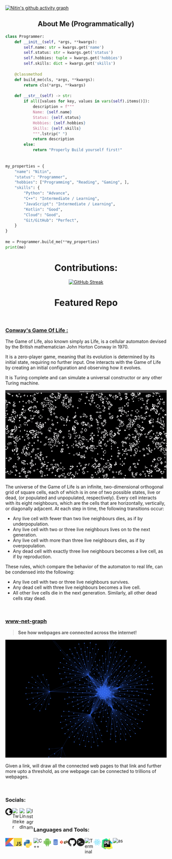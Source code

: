 <!-- <h1 align="center">
    <img src="https://readme-typing-svg.herokuapp.com/?lines=Hello,+World!;My+name+is+Nitin.;Welcome+to+my+profile!&center=true&size=27">
</h1> -->

[![Nitin's github activity graph](https://activity-graph.herokuapp.com/graph?username=foo290&theme=react-dark)](https://github.com/ashutosh00710/github-readme-activity-graph)


<h2 align="center"> About Me (Programmatically) </h2>

```py
class Programmer:
    def __init__(self, *args, **kwargs):
        self.name: str = kwargs.get('name')
        self.status: str = kwargs.get('status')
        self.hobbies: tuple = kwargs.get('hobbies')
        self.skills: dict = kwargs.get('skills')

    @classmethod
    def build_me(cls, *args, **kwargs):
        return cls(*args, **kwargs)

    def __str__(self) -> str:
        if all([values for key, values in vars(self).items()]):
            description = f"""
            Name: {self.name}
            Status: {self.status}
            Hobbies: {self.hobbies}
            Skills: {self.skills}
            """.lstrip(" ")
            return description
        else:
            return "Properly Build yourself first!"


my_properties = {
    "name": "Nitin",
    "status": "Programmer",
    "hobbies": ["Programming", "Reading", "Gaming", ],
    "skills": {
        "Python": "Advance",
        "C++": "Intermediate / Learning",
        "JavaScript": "Intermediate / Learning",
        "Kotlin": "Good",
        "Cloud": "Good",
        "Git/GitHub": "Perfect",
    }
}

me = Programmer.build_me(**my_properties)
print(me)

```

<div align='center'>

  # Contributions:
  [![GitHub Streak](https://github-readme-streak-stats.herokuapp.com/?user=foo290&theme=dark)](https://git.io/streak-stats)

</div>


<div align='center'>
<h1>Featured Repo</h1>
</div>
<br />


<h3>
  <a href="https://github.com/foo290/Conways-game-of-life">
    Conway's Game Of Life :
  </a>
</h3>
The Game of Life, also known simply as Life, is a cellular automaton devised by the British mathematician John Horton Conway in 1970.

It is a zero-player game, meaning that its evolution is determined by its initial state, requiring no further input. One interacts with the Game of Life by creating an initial configuration and observing how it evolves. 

It is Turing complete and can simulate a universal constructor or any other Turing machine.

<div align='center'>
  <img src="https://github.com/foo290/Conways-game-of-life/blob/main/readmeImages(non-project)/game_of_life.gif" width="720px">
</div>

The universe of the Game of Life is an infinite, two-dimensional orthogonal grid of square cells, each of which is in one of two possible states, live or dead, (or populated and unpopulated, respectively). Every cell interacts with its eight neighbours, which are the cells that are horizontally, vertically, or diagonally adjacent. At each step in time, the following transitions occur:

* Any live cell with fewer than two live neighbours dies, as if by underpopulation.
* Any live cell with two or three live neighbours lives on to the next generation.
* Any live cell with more than three live neighbours dies, as if by overpopulation.
* Any dead cell with exactly three live neighbours becomes a live cell, as if by reproduction.


These rules, which compare the behavior of the automaton to real life, can be condensed into the following:
* Any live cell with two or three live neighbours survives.
* Any dead cell with three live neighbours becomes a live cell.
* All other live cells die in the next generation. Similarly, all other dead cells stay dead.
<br />

<h3>
  <a href="https://github.com/foo290/www-net-graph">
    www-net-graph
  </a>
</h3>

> **See how webpages are connected across the internet!**

<div align='center'>
    <img src="https://github.com/foo290/www-net-graph/blob/main/readme_images(Non-Project)/twitter_net.png" width="720px">
</div>

Given a link, will draw all the connected web pages to that link and further more upto a threshold, as one webpage can be connected to trillions of webpages.

<br />

### Socials:
[<img align="left" alt="" width="22px" src="https://raw.githubusercontent.com/iconic/open-iconic/master/svg/globe.svg" />][website]
[<img align="left" alt="Twitter" width="22px" src="https://cdn.jsdelivr.net/npm/simple-icons@v3/icons/twitter.svg" />][twitter]
[<img align="left" alt="LinkedIn" width="22px" src="https://cdn.jsdelivr.net/npm/simple-icons@v3/icons/linkedin.svg" />][linkedin]
[<img align="left" alt="Instagram" width="22px" src="https://cdn.jsdelivr.net/npm/simple-icons@v3/icons/spotify.svg" />][spotify]    

<br /> <br />

### Languages and Tools:
[<img align="left" alt="Kotlin" width="26px" src="https://raw.githubusercontent.com/github/explore/80688e429a7d4ef2fca1e82350fe8e3517d3494d/topics/kotlin/kotlin.png" />][kotlin]
  
<img align="left" alt="JavaScript" width="26px" src="https://raw.githubusercontent.com/github/explore/80688e429a7d4ef2fca1e82350fe8e3517d3494d/topics/javascript/javascript.png" />
<img align="left" alt="Python" width="36px" src="https://raw.githubusercontent.com/github/explore/80688e429a7d4ef2fca1e82350fe8e3517d3494d/topics/python/python.png" />

<img align="left" alt="C++" width="30px" src="https://user-images.githubusercontent.com/42747200/46140125-da084900-c26d-11e8-8ea7-c45ae6306309.png" />


<img align="left" alt="Kotlin" width="26px" src="https://raw.githubusercontent.com/github/explore/80688e429a7d4ef2fca1e82350fe8e3517d3494d/topics/android/android.png" />
<img align="left" alt="SQL" width="26px" src="https://raw.githubusercontent.com/github/explore/80688e429a7d4ef2fca1e82350fe8e3517d3494d/topics/sql/sql.png" />
<img align="left" alt="Git" width="26px" src="https://raw.githubusercontent.com/github/explore/80688e429a7d4ef2fca1e82350fe8e3517d3494d/topics/git/git.png" />
<img align="left" alt="GitHub" width="26px" src="https://raw.githubusercontent.com/github/explore/78df643247d429f6cc873026c0622819ad797942/topics/github/github.png" />
<img align="left" alt="Terminal" width="26px" src="https://raw.githubusercontent.com/github/explore/80688e429a7d4ef2fca1e82350fe8e3517d3494d/topics/terminal/terminal.png" />
<img align="left" alt="Terminal" width="26px" src="https://simpleicons.org/icons/django.svg" />
<img align="left" alt="Terminal" width="26px" src="https://raw.githubusercontent.com/github/explore/80688e429a7d4ef2fca1e82350fe8e3517d3494d/topics/react/react.png" />
<img align="left" alt="Python" width="36px" src="https://raw.githubusercontent.com/foo290/foo290/master/icons/icon(2).png" />
<img align="left" alt="as" width="45px" src="https://upload.wikimedia.org/wikipedia/commons/thumb/8/8f/Breezeicons-apps-48-android-studio.svg/1024px-Breezeicons-apps-48-android-studio.svg.png" />

<br />


<!-- <p align="center">
    <img src="https://img.shields.io/badge/JavaScript-323330?style=for-the-badge&logo=javascript&logoColor=F7DF1E">
    <img src="https://img.shields.io/badge/python-E34F26?style=for-the-badge&logo=HTML5&logoColor=white">
    <img src="https://img.shields.io/badge/kotlin-1572B6?style=for-the-badge&logo=kotlin&logoColor=white">
    <img src="https://img.shields.io/badge/C%2B%2B-00599C?style=for-the-badge&logo=C%2B%2B&logoColor=white">
    <img src="https://img.shields.io/badge/NODE.JS-339933?style=for-the-badge&logo=Node.js&logoColor=white">
    <img src="https://img.shields.io/badge/JSON-000000?style=for-the-badge&logo=JSON&logoColor=white">
    <img src="https://img.shields.io/badge/sublime%20text-FF9800?&style=for-the-badge&logo=sublime-text&logoColor=white">
  <br>
    <img src="https://img.shields.io/badge/VS%20Code-007ACC?&style=for-the-badge&logo=visual-studio-code&logoColor=white">
    <img src="https://img.shields.io/badge/google%20chrome-4285F4?&style=for-the-badge&logo=google%20chrome&logoColor=white">
    <img src="https://img.shields.io/badge/git-F05032?&style=for-the-badge&logo=git&logoColor=white">
    <img src="https://img.shields.io/badge/react-61DAFB?&style=for-the-badge&logo=react&logoColor=121212">
    <img src="https://img.shields.io/badge/sqlite-003B57?&style=for-the-badge&logo=sqlite&logoColor=white">
</p>
 -->

[website]: https://foo290.github.io
[twitter]: https://twitter.com/_foo290
[linkedin]: https://www.linkedin.com/in/iam-nitinsharma
[spotify]: https://open.spotify.com/user/8nn30yykzlqao2u3q3zlseual
  
[kotlin]: https://github.com/foo290/learn-kotlin


[featured]: https://github.com/foo290/Conways-game-of-life

